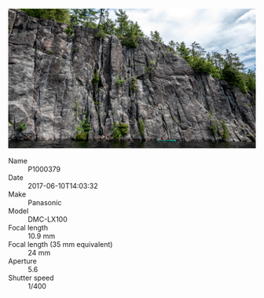 [![P1000379](/photos/hd/P1000379.jpg)](/photos/full/P1000379.jpg?raw=true)

<dl>
  <dt>Name</dt>
  <dd>P1000379</dd>
  <dt>Date</dt>
  <dd>2017-06-10T14:03:32</dd>
  <dt>Make</dt>
  <dd>Panasonic</dd>
  <dt>Model</dt>
  <dd>DMC-LX100</dd>
  <dt>Focal length</dt>
  <dd>10.9 mm</dd>
  <dt>Focal length (35 mm equivalent)</dt>
  <dd>24 mm</dd>
  <dt>Aperture</dt>
  <dd>5.6</dd>
  <dt>Shutter speed</dt>
  <dd>1/400</dd>
</dl>
